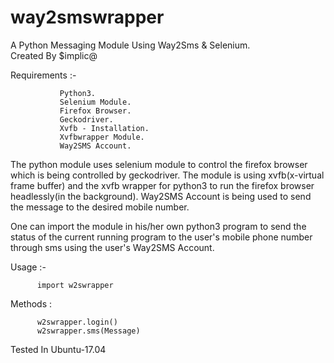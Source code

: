 # way2smswrapper
A Python Messaging Module Using Way2Sms & Selenium.  
Created By $implic@

Requirements :-

               Python3. 
               Selenium Module. 
               Firefox Browser. 
               Geckodriver. 
               Xvfb - Installation. 
               Xvfbwrapper Module. 
               Way2SMS Account.

The python module uses selenium module to control the firefox browser which is being controlled by geckodriver.
The module is using xvfb(x-virtual frame buffer) and the xvfb wrapper for python3 to run the firefox browser 
headlessly(in the background). Way2SMS Account is being used to send the message to the desired mobile number.

One can import the module in his/her own python3 program to send the status of the current running program to 
the user's mobile phone number through sms using the user's Way2SMS Account.

Usage   :-
          
          import w2swrapper

Methods : 
          
          w2swrapper.login()
          w2swrapper.sms(Message)

Tested In Ubuntu-17.04
